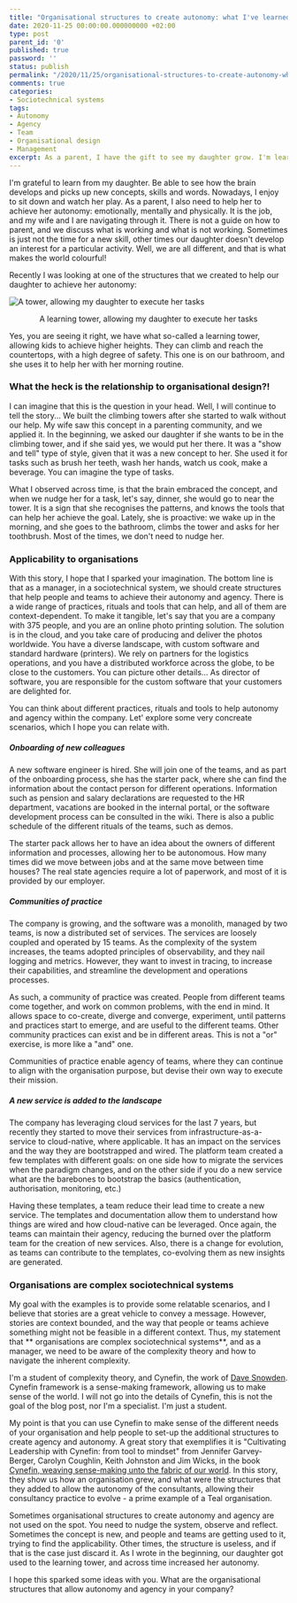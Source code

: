 ```yaml
---
title: "Organisational structures to create autonomy: what I've learned from my daughter"
date: 2020-11-25 00:00:00.000000000 +02:00
type: post
parent_id: '0'
published: true
password: ''
status: publish
permalink: "/2020/11/25/organisational-structures-to-create-autonomy-what-i-ve-learned-from-my-daughter/"
comments: true
categories:
- Sociotechnical systems
tags:
- Autonomy
- Agency
- Team
- Organisational design
- Management
excerpt: As a parent, I have the gift to see my daughter grow. I'm learning every single day, and I've some learnings that apply to organisations, allowing people and teams to be autonomous
---
```


I'm grateful to learn from my daughter. Be able to see how the brain develops and picks up new concepts, skills and words. Nowadays, I enjoy to sit down and watch her play. As a parent, I also need to help her to achieve her autonomy: emotionally, mentally and physically. It is the job, and my wife and I are navigating through it. There is not a guide on how to parent, and we discuss what is working and what is not working. Sometimes is just not the time for a new skill, other times our daughter doesn't develop an interest for a particular activity. Well, we are all different, and that is what makes the world colourful!

Recently I was looking at one of the structures that we created to help our daughter to achieve her autonomy:

![A tower, allowing my daughter to execute her tasks](/images/assets/2020-11-25-organisational-structures-to-create-autonomy-what-i-ve-learned-from-my-daughter.jpg)

<center>A learning tower, allowing my daughter to execute her tasks</center>



Yes, you are seeing it right, we have what so-called a learning tower, allowing kids to achieve higher heights. They can climb and reach the countertops, with a high degree of safety. This one is on our bathroom, and she uses it to help her with her morning routine.

### What the heck is the relationship to organisational design?!
I can imagine that this is the question in your head. Well, I will continue to tell the story... We built the climbing towers after she started to walk without our help. My wife saw this concept in a parenting community, and we applied it. In the beginning, we asked our daughter if she wants to be in the climbing tower, and if she said yes, we would put her there. It was a "show and tell" type of style, given that it was a new concept to her. She used it for tasks such as brush her teeth, wash her hands, watch us cook, make a beverage. You can imagine the type of tasks.

What I observed across time, is that the brain embraced the concept, and when we nudge her for a task, let's say, dinner, she would go to near the tower. It is a sign that she recognises the patterns, and knows the tools that can help her achieve the goal. Lately, she is proactive: we wake up in the morning, and she goes to the bathroom, climbs the tower and asks for her toothbrush. Most of the times, we don't need to nudge her.

### Applicability to organisations
With this story, I hope that I sparked your imagination. The bottom line is that as a manager, in a sociotechnical system, we should create structures that help people and teams to achieve their autonomy and agency. There is a wide range of practices, rituals and tools that can help, and all of them are context-dependent. To make it tangible, let's say that you are a company with 375 people, and you are an online photo printing solution. The solution is in the cloud, and you take care of producing and deliver the photos worldwide. You have a diverse landscape, with custom software and standard hardware (printers). We rely on partners for the logistics operations, and you have a distributed workforce across the globe, to be close to the customers. You can picture other details... As director of software, you are responsible for the custom software that your customers are delighted for. 

You can think about different practices, rituals and tools to help autonomy and agency within the company. Let' explore some very concreate scenarios, which I hope you can relate with.

##### Onboarding of new colleagues
A new software engineer is hired. She will join one of the teams, and as part of the onboarding process, she has the starter pack, where she can find the information about the contact person for different operations. Information such as pension and salary declarations are requested to the HR department, vacations are booked in the internal portal, or the software development process can be consulted in the wiki. There is also a public schedule of the different rituals of the teams, such as demos. 

The starter pack allows her to have an idea about the owners of different information and processes, allowing her to be autonomous. How many times did we move between jobs and at the same move between time houses? The real state agencies require a lot of paperwork, and most of it is provided by our employer. 

##### Communities of practice
The company is growing, and the software was a monolith, managed by two teams, is now a distributed set of services. The services are loosely coupled and operated by 15 teams. As the complexity of the system increases, the teams adopted principles of observability, and they nail logging and metrics. However, they want to invest in tracing, to increase their capabilities, and streamline the development and operations processes.

As such, a community of practice was created. People from different teams come together, and work on common problems, with the end in mind. It allows space to co-create, diverge and converge, experiment, until patterns and practices start to emerge, and are useful to the different teams. Other community practices can exist and be in different areas. This is not a "or" exercise, is more like a "and" one.

Communities of practice enable agency of teams, where they can continue to align with the organisation purpose, but devise their own way to execute their mission.

##### A new service is added to the landscape
The company has leveraging cloud services for the last 7 years, but recently they started to move their services from infrastructure-as-a-service to cloud-native, where applicable. It has an impact on the services and the way they are bootstrapped and wired. The platform team created a few templates with different goals: on one side how to migrate the services when the paradigm changes, and on the other side if you do a new service what are the barebones to bootstrap the basics (authentication, authorisation, monitoring, etc.)

Having these templates, a team reduce their lead time to create a new service. The templates and documentation allow them to understand how things are wired and how cloud-native can be leveraged. Once again, the teams can maintain their agency, reducing the burned over the platform team for the creation of new services. Also, there is a change for evolution, as teams can contribute to the templates, co-evolving them as new insights are generated.

### Organisations are complex sociotechnical systems
My goal with the examples is to provide some relatable scenarios, and I believe that stories are a great vehicle to convey a message. However, stories are context bounded, and the way that people or teams achieve something might not be feasible in a different context. Thus, my statement that ** organisations are complex sociotechnical systems**, and as a manager, we need to be aware of the complexity theory and how to navigate the inherent complexity.

I'm a student of complexity theory, and Cynefin, the work of [Dave Snowden](https://twitter.com/snowded). Cynefin framework is a sense-making framework, allowing us to make sense of the world. I will not go into the details of Cynefin, this is not the goal of the blog post, nor I'm a specialist. I'm just a student.

My point is that you can use Cynefin to make sense of the different needs of your organisation and help people to set-up the additional structures to create agency and autonomy. A great story that exemplifies it is "Cultivating Leadership with Cynefin: from tool to mindset" from Jennifer Garvey-Berger, Carolyn Coughlin, Keith Johnston and Jim Wicks, in the book [Cynefin, weaving sense-making unto the fabric of our world](https://www.cognitive-edge.com/cynefin-weaving-sense-making-into-the-fabric-of-our-world/). In this story, they show us how an organisation grew, and what were the structures that they added to allow the autonomy of the consultants, allowing their consultancy practice to evolve - a prime example of a Teal organisation.


Sometimes organisational structures to create autonomy and agency are not used on the spot. You need to nudge the system, observe and reflect. Sometimes the concept is new, and people and teams are getting used to it, trying to find the applicability. Other times, the structure is useless, and if that is the case just discard it. As I wrote in the beginning, our daughter got used to the learning tower, and across time increased her autonomy.

I hope this sparked some ideas with you. What are the organisational structures that allow autonomy and agency in your company?